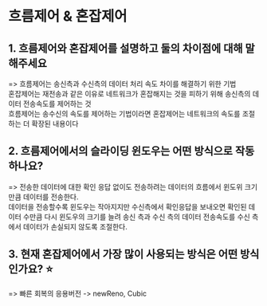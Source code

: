 # 흐름제어 & 혼잡제어

## 1. 흐름제어와 혼잡제어를 설명하고 둘의 차이점에 대해 말해주세요

=> 흐름제어는 송신측과 수신측의 데이터 처리 속도 차이를 해결하기 위한 기법  
혼잡제어는 재전송과 같은 이유로 네트워크가 혼잡해지는 것을 피하기 위해 송신측의 데이터 전송속도를 제어하는 것  
흐름제어는 송수신의 속도를 제어하는 기법이라면 혼잡제어는 네트워크의 속도를 조절하는 더 확장된 내용이다  

## 2. 흐름제어에서의 슬라이딩 윈도우는 어떤 방식으로 작동하나요?

=> 전송한 데이터에 대한 확인 응답 없이도 전송하려는 데이터의 흐름에서 윈도위 크기만큼 데이터를 전송한다.  
데이터을 전송할수록 윈도우는 작아지지만 수신측에서 확인응답을 보내오면 확인된 데이터 수만큼 다시 윈도우의 크기를 늘려 송신 측과 수신 측의 데이터 전송속도를 수신 측에서 데이터가 손실되지 않도록 조절한다.

## 3. 현재 혼잡제어에서 가장 많이 사용되는 방식은 어떤 방식인가요? ⭐ 
=> 빠른 회복의 응용버전 -> newReno, Cubic
